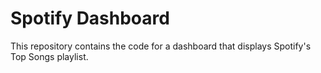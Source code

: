 # Spotify Dashboard

This repository contains the code for a dashboard that displays Spotify's Top Songs playlist.

